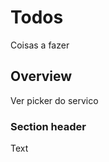 # Todos

Coisas a fazer

## Overview

Ver picker do servico

### Section header

<!--@START_MENU_TOKEN@-->Text<!--@END_MENU_TOKEN@-->
